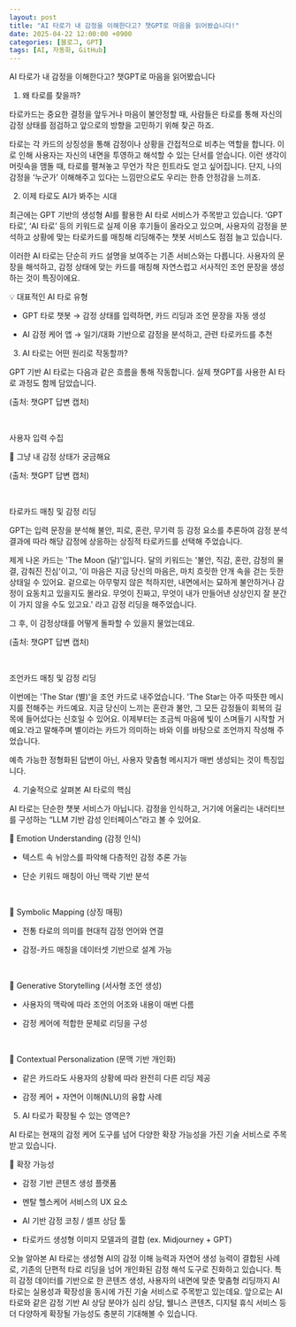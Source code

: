 ```yaml
---
layout: post
title: "AI 타로가 내 감정을 이해한다고? 챗GPT로 마음을 읽어봤습니다!"
date: 2025-04-22 12:00:00 +0900
categories: [블로그, GPT]
tags: [AI, 자동화, GitHub]
---
```


AI 타로가 내 감정을 이해한다고? 챗GPT로 마음을 읽어봤습니다











1. 왜 타로를 찾을까?

타로카드는 중요한 결정을 앞두거나 마음이 불안정할 때, 사람들은 타로를 통해 자신의 감정 상태를 점검하고 앞으로의 방향을 고민하기 위해 찾곤 하죠.







타로는 각 카드의 상징성을 통해 감정이나 상황을 간접적으로 비추는 역할을 합니다. 이로 인해 사용자는 자신의 내면을 투영하고 해석할 수 있는 단서를 얻습니다. 이런 생각이 머릿속을 맴돌 때, 타로를 펼쳐놓고 무언가 작은 힌트라도 얻고 싶어집니다. 단지, 나의 감정을 ‘누군가’ 이해해주고 있다는 느낌만으로도 우리는 한층 안정감을 느끼죠.









2. 이제 타로도 AI가 봐주는 시대

최근에는 GPT 기반의 생성형 AI를 활용한 AI 타로 서비스가 주목받고 있습니다. ‘GPT 타로’, ‘AI 타로’ 등의 키워드로 실제 이용 후기들이 올라오고 있으며, 사용자의 감정을 분석하고 상황에 맞는 타로카드를 매칭해 리딩해주는 챗봇 서비스도 점점 늘고 있습니다.









이러한 AI 타로는 단순히 카드 설명을 보여주는 기존 서비스와는 다릅니다. 사용자의 문장을 해석하고, 감정 상태에 맞는 카드를 매칭해 자연스럽고 서사적인 조언 문장을 생성하는 것이 특징이에요.



💡 대표적인 AI 타로 유형

- GPT 타로 챗봇 → 감정 상태를 입력하면, 카드 리딩과 조언 문장을 자동 생성

- AI 감정 케어 앱 → 일기/대화 기반으로 감정을 분석하고, 관련 타로카드를 추천









3. AI 타로는 어떤 원리로 작동할까?

GPT 기반 AI 타로는 다음과 같은 흐름을 통해 작동합니다. 실제 챗GPT를 사용한 AI 타로 과정도 함께 담았습니다.





(출처: 챗GPT 답변 캡처)



 

사용자 입력 수집

💬 그냥 내 감정 상태가 궁금해요



(출처: 챗GPT 답변 캡처)



 

타로카드 매칭 및 감정 리딩

GPT는 입력 문장을 분석해 불안, 피로, 혼란, 무기력 등 감정 요소를 추론하여 감정 분석 결과에 따라 해당 감정에 상응하는 상징적 타로카드를 선택해 주었습니다.



제게 나온 카드는 'The Moon (달)'입니다. 달의 키워드는 '불안, 직감, 혼란, 감정의 물결, 감춰진 진심'이고, '이 마음은 지금 당신의 마음은, 마치 흐릿한 안개 속을 걷는 듯한 상태일 수 있어요. 겉으로는 아무렇지 않은 척하지만, 내면에서는 묘하게 불안하거나 감정이 요동치고 있을지도 몰라요. 무엇이 진짜고, 무엇이 내가 만들어낸 상상인지 잘 분간이 가지 않을 수도 있고요.' 라고 감정 리딩을 해주었습니다.



그 후, 이 감정상태를 어떻게 돌파할 수 있을지 물었는데요.





(출처: 챗GPT 답변 캡처)

 



조언카드 매칭 및 감정 리딩

이번에는 'The Star (별)'을 조언 카드로 내주었습니다. 'The Star는 아주 따뜻한 메시지를 전해주는 카드예요. 지금 당신이 느끼는 혼란과 불안, 그 모든 감정들이 회복의 길목에 들어섰다는 신호일 수 있어요. 이제부터는 조금씩 마음에 빛이 스며들기 시작할 거예요.'라고 말해주며 별이라는 카드가 의미하는 바와 이를 바탕으로 조언까지 작성해 주었습니다.



예측 가능한 정형화된 답변이 아닌, 사용자 맞춤형 메시지가 매번 생성되는 것이 특징입니다.









4. 기술적으로 살펴본 AI 타로의 핵심

AI 타로는 단순한 챗봇 서비스가 아닙니다. 감정을 인식하고, 거기에 어울리는 내러티브를 구성하는 “LLM 기반 감성 인터페이스”라고 볼 수 있어요.











🔹 Emotion Understanding (감정 인식)

- 텍스트 속 뉘앙스를 파악해 다층적인 감정 추론 가능

- 단순 키워드 매칭이 아닌 맥락 기반 분석

 

🔹 Symbolic Mapping (상징 매핑)

- 전통 타로의 의미를 현대적 감정 언어와 연결

- 감정-카드 매칭을 데이터셋 기반으로 설계 가능

 

🔹 Generative Storytelling (서사형 조언 생성)

- 사용자의 맥락에 따라 조언의 어조와 내용이 매번 다름

- 감정 케어에 적합한 문체로 리딩을 구성

 

🔹 Contextual Personalization (문맥 기반 개인화)

- 같은 카드라도 사용자의 상황에 따라 완전히 다른 리딩 제공

- 감정 케어 + 자연어 이해(NLU)의 융합 사례









5. AI 타로가 확장될 수 있는 영역은?

AI 타로는 현재의 감정 케어 도구를 넘어 다양한 확장 가능성을 가진 기술 서비스로 주목받고 있습니다.



📌 확장 가능성

- 감정 기반 콘텐츠 생성 플랫폼

- 멘탈 헬스케어 서비스의 UX 요소

- AI 기반 감정 코칭 / 셀프 상담 툴

- 타로카드 생성형 이미지 모델과의 결합 (ex. Midjourney + GPT)





오늘 알아본 AI 타로는 생성형 AI의 감정 이해 능력과 자연어 생성 능력이 결합된 사례로, 기존의 단편적 타로 리딩을 넘어 개인화된 감정 해석 도구로 진화하고 있습니다. 특히 감정 데이터를 기반으로 한 콘텐츠 생성, 사용자의 내면에 맞춘 맞춤형 리딩까지 AI 타로는 실용성과 확장성을 동시에 가진 기술 서비스로 주목받고 있는데요. 앞으로는 AI 타로와 같은 감정 기반 AI 상담 분야가 심리 상담, 웰니스 콘텐츠, 디지털 휴식 서비스 등 더 다양하게 확장될 가능성도 충분히 기대해볼 수 있습니다.
